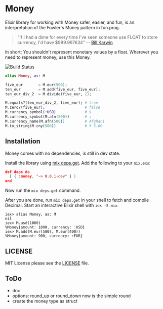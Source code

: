 Money
=====

Elixir library for working with Money safer, easier, and fun, 
is an interpretation of the Fowler's Money pattern in fun.prog.

> "If I had a dime for every time I've seen someone use FLOAT to store currency, I'd have $999.997634" -- [Bill Karwin](https://twitter.com/billkarwin/status/347561901460447232)

In short: You shouldn't represent monetary values by a float. Wherever
you need to represent money, use this Money.

[![Build Status](https://travis-ci.org/liuggio/money.svg)](https://travis-ci.org/liuggio/money)

```elixir
alias Money, as: M

five_eur       = M.eur(500);
ten_eur        = M.add(five_eur, five_eur);
ten_eur_div_2  = M.divide(five_eur, 2);

M.equals?(ten_eur_div_2, five_eur); # true
M.zero?(five_eur);                  # false
M.currency_symbol(:USD)             # $
M.currency_symbol(M.afn(500))       # ؋ 
M.currency_name(M.afn(500))         # Afghani
M.to_string(M.cny(500))             # ¥ 5.00 
```

Installation
------------

Money comes with no dependencies, is still in dev state.

Install the library using [mix deps.get][1]. Add the following to your `mix.exs`:

```json
def deps do
  [ { :money, "~> 0.0.1-dev" } ]
end
```

Now run the `mix deps.get` command.

After you are done, run `mix deps.get` in your shell to fetch and compile Decimal. Start an interactive Elixir shell with `iex -S mix`.

```iex
iex> alias Money, as: M
nil
iex> M.usd(1000)
%Money{amount: 1000, currency: :USD}
iex> M.add(M.eur(500), M.eur(400))
%Money{amount: 900, currency: :EUR}
```

LICENSE
-------

MIT License please see the [LICENSE](./LICENSE) file.

ToDo
----

- doc
- options: round_up or round_down now is the simple round
- create the money type as struct 


[1]: http://elixir-lang.org/getting-started/mix-otp/introduction-to-mix.html